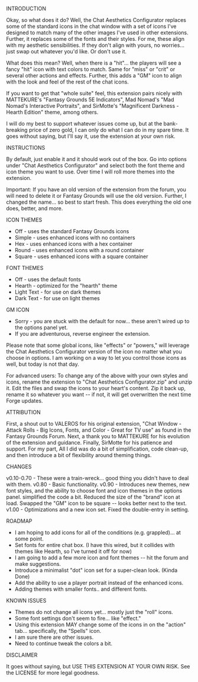 INTRODUCTION

Okay, so what does it do? Well, the Chat Aesthetics Configurator replaces some of the standard icons in the chat window with a set of icons I've designed to match many of the other images I've used in other extensions. Further, it replaces some of the fonts and their styles. For me, these align with my aesthetic sensibilities. If they don't align with yours, no worries... just swap out whatever you'd like. Or don't use it.

What does this mean? Well, when there is a "hit"... the players will see a fancy "hit" icon with text colors to match. Same for "miss" or "crit" or several other actions and effects. Further, this adds a "GM" icon to align with the look and feel of the rest of the chat icons.

If you want to get that "whole suite" feel, this extension pairs nicely with MATTEKURE's "Fantasy Grounds 5E Indicators", Mad Nomad's "Mad Nomad's Interactive Portraits", and SirMotte's "Magnificent Darkness - Hearth Edition" theme, among others.

I will do my best to support whatever issues come up, but at the bank-breaking price of zero gold, I can only do what I can do in my spare time. It goes without saying, but I'll say it, use the extension at your own risk.


INSTRUCTIONS

By default, just enable it and it should work out of the box. Go into options under "Chat Aesthetics Configurator" and select both the font theme and icon theme you want to use. Over time I will roll more themes into the extension.

Important: If you have an old version of the extension from the forum, you will need to delete it or Fantasy Grounds will use the old version. Further, I changed the name... so best to start fresh. This does everything the old one does, better, and more.


ICON THEMES

- Off - uses the standard Fantasy Grounds icons
- Simple - uses enhanced icons with no containers
- Hex - uses enhanced icons with a hex container
- Round - uses enhanced icons with a round container
- Square - uses enhanced icons with a square container

FONT THEMES

- Off - uses the default fonts
- Hearth - optimized for the "hearth" theme 
- Light Text - for use on dark themes
- Dark Text - for use on light themes

GM ICON

- Sorry - you are stuck with the default for now... these aren't wired up to the options panel yet. 
- If you are adventurous, reverse engineer the extension.

Please note that some global icons, like "effects" or "powers," will leverage the Chat Aesthetics Configurator version of the icon no matter what you choose in options. I am working on a way to let you control those icons as well, but today is not that day.

For advanced users: To change any of the above with your own styles and icons, rename the extension to "Chat Aesthetics Configurator.zip" and unzip it. Edit the files and swap the icons to your heart's content. Zip it back up, rename it so whatever you want -- if not, it will get overwritten the next time Forge updates.


ATTRIBUTION

First, a shout out to VALEROS for his original extension, "Chat Window - Attack Rolls - Big Icons, Fonts, and Color - Great for TV use" as found in the Fantasy Grounds Forum. Next, a thank you to MATTEKURE for his evolution of the extension and guidance. Finally, SirMotte for his patience and support. For my part, All I did was do a bit of simplification, code clean-up, and then introduce a bit of flexibility around theming things.


CHANGES

v0.10-0.70 - These were a train-wreck... good thing you didn't have to deal with them.
v0.80 - Basic functionality.
v0.90 - Introduces new themes, new font styles, and the ability to choose font and icon themes in the options panel. simplified the code a bit. Reduced the size of the "brand" icon at load. Swapped the "GM" icon to be square -- looks better next to the text.
v1.00 - Optimizations and a new icon set. Fixed the double-entry in setting. 


ROADMAP

- I am hoping to add icons for all of the conditions (e.g. grappled)... at some point.
- Set fonts for entire chat box. (I have this wired, but it collides with themes like Hearth, so I've turned it off for now)
- I am going to add a few more icon and font themes -- hit the forum and make suggestions.
- Introduce a minimalist "dot" icon set for a super-clean look. (Kinda Done)
- Add the ability to use a player portrait instead of the enhanced icons.
- Adding themes with smaller fonts.. and different fonts.


KNOWN ISSUES

- Themes do not change all icons yet... mostly just the "roll" icons.
- Some font settings don't seem to fire... like "effect."
- Using this extension MAY change some of the icons in on the "action" tab... specifically, the "Spells" icon.
- I am sure there are other issues.
- Need to continue tweak the colors a bit.


DISCLAIMER

It goes without saying, but USE THIS EXTENSION AT YOUR OWN RISK. See the LICENSE for more legal goodness.